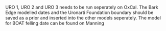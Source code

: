 URO 1, URO 2 and URO 3 needs to be run seperately on OxCal. 
The Bark Edge modelled dates and the Uronarti Foundation boundary should be saved as a prior and inserted into the other models seperately.
The model for BOAT felling date can be found on Manning 
